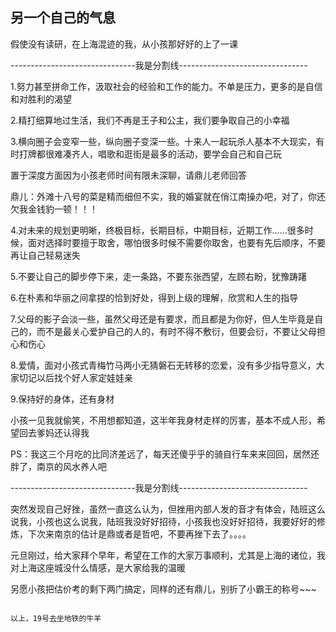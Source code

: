 ## 另一个自己的气息 ##

假使没有读研，在上海混迹的我，从小孩那好好的上了一课

 

-------------------------------我是分割线--------------------------------

 

1.努力甚至拼命工作，汲取社会的经验和工作的能力。不单是压力，更多的是自信和对胜利的渴望

 

2.精打细算地过生活，我们不再是王子和公主，我们要争取自己的小幸福

 

3.横向圈子会变窄一些，纵向圈子变深一些。十来人一起玩杀人基本不大现实，有时打牌都很难凑齐人，唱歌和逛街是最多的活动，要学会自己和自己玩

 

置于深度方面因为小孩老师时间有限未深聊，请鼎儿老师回答

 

鼎儿：外滩十八号的菜是精而细但不实，我的婚宴就在俏江南操办吧，对了，你还欠我金钱豹一顿！！！

 

4.对未来的规划更明晰，终极目标，长期目标，中期目标，近期工作……很多时候，面对选择时要擅于取舍，哪怕很多时候不需要你取舍，也要有先后顺序，不要再让自己轻易迷失

 

5.不要让自己的脚步停下来，走一条路，不要东张西望，左顾右盼，犹豫踌躇

 

6.在朴素和华丽之间拿捏的恰到好处，得到上级的理解，欣赏和人生的指导

 

7.父母的影子会淡一些，虽然父母还是有要求，而且都是为你好，但人生毕竟是自己的，而不是最关心爱护自己的人的，有时不得不敷衍，但要会衍，不要让父母担心和伤心

 

8.爱情，面对小孩式青梅竹马两小无猜磐石无转移的恋爱，没有多少指导意义，大家切记以后找个好人家定娃娃亲

 

9.保持好的身体，还有身材

 

小孩一见我就偷笑，不用想都知道，这半年我身材走样的厉害，基本不成人形，希望回去爹妈还认得我

 

PS：我这三个月吃的比同济差远了，每天还傻乎乎的骑自行车来来回回，居然还胖了，南京的风水养人吧

 

-------------------------------我是分割线--------------------------------

 

突然发现自己好挫，虽然一直这么认为，但挫用内部人发的音才有体会，陆班这么说我，小孩也这么说我，陆班我没好好招待，小孩我也没好好招待，我要好好的修炼，下次来南京的估计是鼎或者是哲吧，不要再挫下去了。。。。

 

元旦刚过，给大家拜个早年，希望在工作的大家万事顺利，尤其是上海的诸位，我对上海这座城没什么情感，是大家给我的温暖

 

另愿小孩把估价考的剩下两门搞定，同样的还有鼎儿，别折了小霸王的称号~~~

 

 

                                                                             以上，19号去坐地铁的牛羊